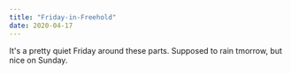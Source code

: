 ```yaml
---
title: "Friday-in-Freehold"
date: 2020-04-17
---
```

It's a pretty quiet Friday around these parts. Supposed to rain tmorrow, but nice on Sunday.
